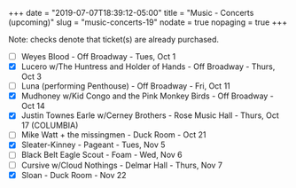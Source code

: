 +++
date = "2019-07-07T18:39:12-05:00"
title = "Music - Concerts (upcoming)"
slug = "music-concerts-19"
nodate = true
nopaging = true
+++

Note: checks denote that ticket(s) are already purchased.

- [ ] Weyes Blood - Off Broadway - Tues, Oct 1
- [X] Lucero w/The Huntress and Holder of Hands - Off Broadway - Thurs, Oct 3
- [ ] Luna (performing Penthouse) - Off Broadway - Fri, Oct 11 
- [x] Mudhoney w/Kid Congo and the Pink Monkey Birds - Off Broadway - Oct 14
- [X] Justin Townes Earle w/Cerney Brothers - Rose Music Hall - Thurs, Oct 17 (COLUMBIA)
- [ ] Mike Watt + the missingmen - Duck Room - Oct 21
- [x] Sleater-Kinney - Pageant - Tues, Nov 5
- [ ] Black Belt Eagle Scout - Foam - Wed, Nov 6
- [ ] Cursive w/Cloud Nothings - Delmar Hall - Thurs, Nov 7
- [X] Sloan - Duck Room - Nov 22
